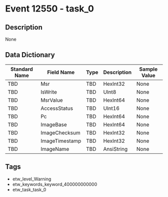 # Event 12550 - task_0

## Description
None

## Data Dictionary
|Standard Name|Field Name|Type|Description|Sample Value|
|---|---|---|---|---|
|TBD|Msr|TBD|HexInt32|None|None|
|TBD|IsWrite|TBD|UInt8|None|None|
|TBD|MsrValue|TBD|HexInt64|None|None|
|TBD|AccessStatus|TBD|UInt16|None|None|
|TBD|Pc|TBD|HexInt64|None|None|
|TBD|ImageBase|TBD|HexInt64|None|None|
|TBD|ImageChecksum|TBD|HexInt32|None|None|
|TBD|ImageTimestamp|TBD|HexInt32|None|None|
|TBD|ImageName|TBD|AnsiString|None|None|

## Tags
* etw_level_Warning
* etw_keywords_keyword_400000000000
* etw_task_task_0